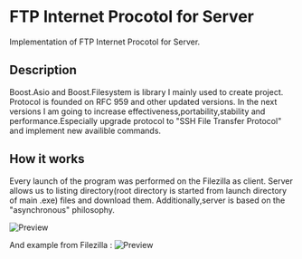 # FTP Internet Procotol for Server
Implementation of FTP Internet Procotol for Server. 

Description
--------------
Boost.Asio and Boost.Filesystem is library I mainly used to create project.
Protocol is founded on RFC 959 and other updated versions.
In the next versions I am going to increase effectiveness,portability,stability and performance.Especially upgrade protocol to "SSH File Transfer Protocol" and implement new availible commands.

How it works
--------------
Every launch of the program was performed on the Filezilla as client.
Server allows us to listing directory(root directory is started from launch directory of main .exe) files and download them.
Additionally,server is based on the "asynchronous" philosophy.


![Preview](https://i.imgur.com/oK3HcaE.jpg)

And example from Filezilla :
![Preview](https://i.imgur.com/qm30wAn.png)
